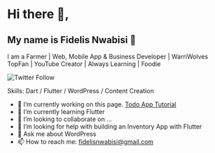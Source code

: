 # Hi there 👋, 

## **My name is Fidelis Nwabisi 👋** 

I am a Farmer | Web, Mobile App & Business Developer | WarriWolves TopFan | YouTube Creator | Always Learning | Foodie

![Twitter Follow](https://img.shields.io/twitter/follow/fidelisnwabisi?label=Follow_me_on_Twitter&logo=twitter&style=for-the-badge)

Skills: Dart / Flutter / WordPress / Content Creation

- 🔭 I’m currently working on this page. [Todo App Tutorial](https://github.com/fidelisnwabisi/todo_app)
- 🌱 I’m currently learning Flutter
- 👯 I’m looking to collaborate on ...
- 🤔 I’m looking for help with building an Inventory App with Flutter
- 💬 Ask me about WordPress
- 📫 How to reach me: fidelisnwabisi@gmail.com
